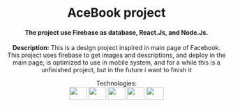 <div align="center">
  <h1>AceBook project</h1>

  <h4>The project use Firebase as database, React.Js, and Node.Js.</h4>
  <p><b>Description:</b> This is a design project inspired in main page of Facebook.<br/>
  This project uses firebase to get images and descriptions, and deploy in the main page, is optimized to use in mobile system, and for a while this is a unfinished   project, but in the future i want to finish it</p>
  <div style:"display: inline_block">Technologies:<br/>
    <img align="center" height="30" width="40" src="https://simpleicons.org/icons/react.svg"> 
    <img align="center" height="30" width="40" src="https://simpleicons.org/icons/firebase.svg">
    <img align="center" height="30" width="40" src="https://simpleicons.org/icons/css3.svg">
    <img align="center" height="30" width="40" src="https://simpleicons.org/icons/html5.svg">
    <img align="center" height="30" width="40" src="https://simpleicons.org/icons/nodedotjs.svg">
  </div>
 </div>

 
